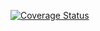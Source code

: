 [![Coverage Status](https://coveralls.io/repos/github/nobinary/express-api-ci/badge.svg?branch=master)](https://coveralls.io/github/nobinary/express-api-ci?branch=master)